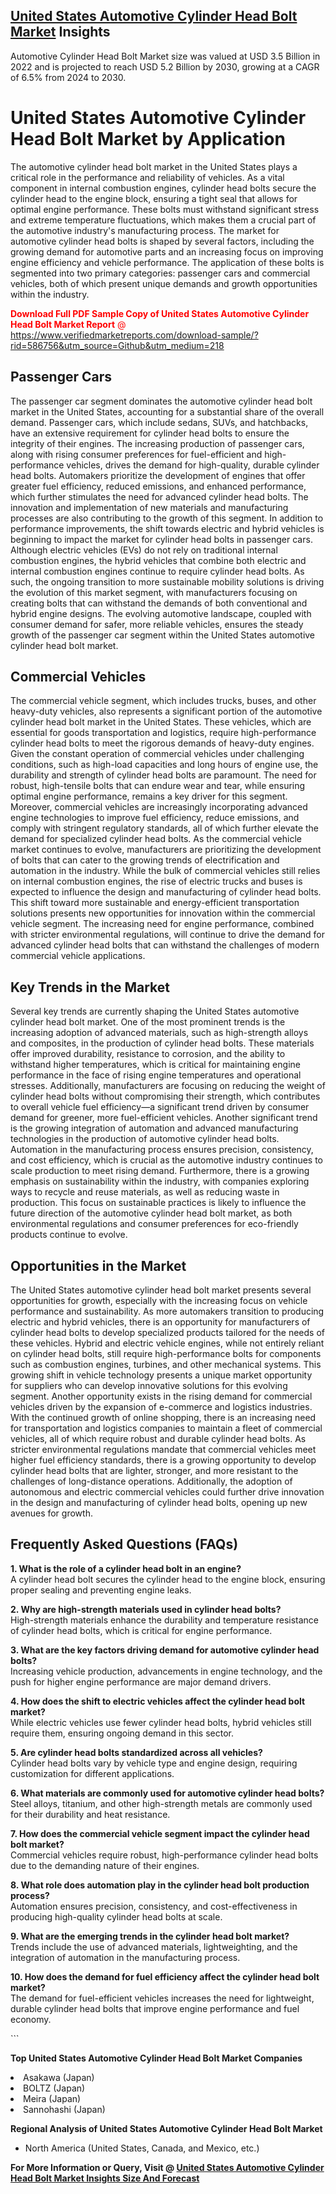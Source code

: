 <h2><a href="https://www.verifiedmarketreports.com/download-sample/?rid=586756&amp;utm_source=Github&amp;utm_medium=218" target="_blank">United States Automotive Cylinder Head Bolt Market</a> Insights</h2><p>Automotive Cylinder Head Bolt Market size was valued at USD 3.5 Billion in 2022 and is projected to reach USD 5.2 Billion by 2030, growing at a CAGR of 6.5% from 2024 to 2030.</p><p> <h1>United States Automotive Cylinder Head Bolt Market by Application</h1> <p>The automotive cylinder head bolt market in the United States plays a critical role in the performance and reliability of vehicles. As a vital component in internal combustion engines, cylinder head bolts secure the cylinder head to the engine block, ensuring a tight seal that allows for optimal engine performance. These bolts must withstand significant stress and extreme temperature fluctuations, which makes them a crucial part of the automotive industry's manufacturing process. The market for automotive cylinder head bolts is shaped by several factors, including the growing demand for automotive parts and an increasing focus on improving engine efficiency and vehicle performance. The application of these bolts is segmented into two primary categories: passenger cars and commercial vehicles, both of which present unique demands and growth opportunities within the industry. <p><span class=""><span style="color: #ff0000;"><strong>Download Full PDF Sample Copy of United States Automotive Cylinder Head Bolt Market Report</strong> @ </span><a href="https://www.verifiedmarketreports.com/download-sample/?rid=586756&amp;utm_source=Github&amp;utm_medium=218" target="_blank">https://www.verifiedmarketreports.com/download-sample/?rid=586756&amp;utm_source=Github&amp;utm_medium=218</a></span></p></p> <h2>Passenger Cars</h2> <p>The passenger car segment dominates the automotive cylinder head bolt market in the United States, accounting for a substantial share of the overall demand. Passenger cars, which include sedans, SUVs, and hatchbacks, have an extensive requirement for cylinder head bolts to ensure the integrity of their engines. The increasing production of passenger cars, along with rising consumer preferences for fuel-efficient and high-performance vehicles, drives the demand for high-quality, durable cylinder head bolts. Automakers prioritize the development of engines that offer greater fuel efficiency, reduced emissions, and enhanced performance, which further stimulates the need for advanced cylinder head bolts. The innovation and implementation of new materials and manufacturing processes are also contributing to the growth of this segment. In addition to performance improvements, the shift towards electric and hybrid vehicles is beginning to impact the market for cylinder head bolts in passenger cars. Although electric vehicles (EVs) do not rely on traditional internal combustion engines, the hybrid vehicles that combine both electric and internal combustion engines continue to require cylinder head bolts. As such, the ongoing transition to more sustainable mobility solutions is driving the evolution of this market segment, with manufacturers focusing on creating bolts that can withstand the demands of both conventional and hybrid engine designs. The evolving automotive landscape, coupled with consumer demand for safer, more reliable vehicles, ensures the steady growth of the passenger car segment within the United States automotive cylinder head bolt market. <h2>Commercial Vehicles</h2> <p>The commercial vehicle segment, which includes trucks, buses, and other heavy-duty vehicles, also represents a significant portion of the automotive cylinder head bolt market in the United States. These vehicles, which are essential for goods transportation and logistics, require high-performance cylinder head bolts to meet the rigorous demands of heavy-duty engines. Given the constant operation of commercial vehicles under challenging conditions, such as high-load capacities and long hours of engine use, the durability and strength of cylinder head bolts are paramount. The need for robust, high-tensile bolts that can endure wear and tear, while ensuring optimal engine performance, remains a key driver for this segment. Moreover, commercial vehicles are increasingly incorporating advanced engine technologies to improve fuel efficiency, reduce emissions, and comply with stringent regulatory standards, all of which further elevate the demand for specialized cylinder head bolts. As the commercial vehicle market continues to evolve, manufacturers are prioritizing the development of bolts that can cater to the growing trends of electrification and automation in the industry. While the bulk of commercial vehicles still relies on internal combustion engines, the rise of electric trucks and buses is expected to influence the design and manufacturing of cylinder head bolts. This shift toward more sustainable and energy-efficient transportation solutions presents new opportunities for innovation within the commercial vehicle segment. The increasing need for engine performance, combined with stricter environmental regulations, will continue to drive the demand for advanced cylinder head bolts that can withstand the challenges of modern commercial vehicle applications. <h2>Key Trends in the Market</h2> <p>Several key trends are currently shaping the United States automotive cylinder head bolt market. One of the most prominent trends is the increasing adoption of advanced materials, such as high-strength alloys and composites, in the production of cylinder head bolts. These materials offer improved durability, resistance to corrosion, and the ability to withstand higher temperatures, which is critical for maintaining engine performance in the face of rising engine temperatures and operational stresses. Additionally, manufacturers are focusing on reducing the weight of cylinder head bolts without compromising their strength, which contributes to overall vehicle fuel efficiency—a significant trend driven by consumer demand for greener, more fuel-efficient vehicles. Another significant trend is the growing integration of automation and advanced manufacturing technologies in the production of automotive cylinder head bolts. Automation in the manufacturing process ensures precision, consistency, and cost efficiency, which is crucial as the automotive industry continues to scale production to meet rising demand. Furthermore, there is a growing emphasis on sustainability within the industry, with companies exploring ways to recycle and reuse materials, as well as reducing waste in production. This focus on sustainable practices is likely to influence the future direction of the automotive cylinder head bolt market, as both environmental regulations and consumer preferences for eco-friendly products continue to evolve. <h2>Opportunities in the Market</h2> <p>The United States automotive cylinder head bolt market presents several opportunities for growth, especially with the increasing focus on vehicle performance and sustainability. As more automakers transition to producing electric and hybrid vehicles, there is an opportunity for manufacturers of cylinder head bolts to develop specialized products tailored for the needs of these vehicles. Hybrid and electric vehicle engines, while not entirely reliant on cylinder head bolts, still require high-performance bolts for components such as combustion engines, turbines, and other mechanical systems. This growing shift in vehicle technology presents a unique market opportunity for suppliers who can develop innovative solutions for this evolving segment. Another opportunity exists in the rising demand for commercial vehicles driven by the expansion of e-commerce and logistics industries. With the continued growth of online shopping, there is an increasing need for transportation and logistics companies to maintain a fleet of commercial vehicles, all of which require robust and durable cylinder head bolts. As stricter environmental regulations mandate that commercial vehicles meet higher fuel efficiency standards, there is a growing opportunity to develop cylinder head bolts that are lighter, stronger, and more resistant to the challenges of long-distance operations. Additionally, the adoption of autonomous and electric commercial vehicles could further drive innovation in the design and manufacturing of cylinder head bolts, opening up new avenues for growth. <h2>Frequently Asked Questions (FAQs)</h2> <p><strong>1. What is the role of a cylinder head bolt in an engine?</strong><br> A cylinder head bolt secures the cylinder head to the engine block, ensuring proper sealing and preventing engine leaks.</p> <p><strong>2. Why are high-strength materials used in cylinder head bolts?</strong><br> High-strength materials enhance the durability and temperature resistance of cylinder head bolts, which is critical for engine performance.</p> <p><strong>3. What are the key factors driving demand for automotive cylinder head bolts?</strong><br> Increasing vehicle production, advancements in engine technology, and the push for higher engine performance are major demand drivers.</p> <p><strong>4. How does the shift to electric vehicles affect the cylinder head bolt market?</strong><br> While electric vehicles use fewer cylinder head bolts, hybrid vehicles still require them, ensuring ongoing demand in this sector.</p> <p><strong>5. Are cylinder head bolts standardized across all vehicles?</strong><br> Cylinder head bolts vary by vehicle type and engine design, requiring customization for different applications.</p> <p><strong>6. What materials are commonly used for automotive cylinder head bolts?</strong><br> Steel alloys, titanium, and other high-strength metals are commonly used for their durability and heat resistance.</p> <p><strong>7. How does the commercial vehicle segment impact the cylinder head bolt market?</strong><br> Commercial vehicles require robust, high-performance cylinder head bolts due to the demanding nature of their engines.</p> <p><strong>8. What role does automation play in the cylinder head bolt production process?</strong><br> Automation ensures precision, consistency, and cost-effectiveness in producing high-quality cylinder head bolts at scale.</p> <p><strong>9. What are the emerging trends in the cylinder head bolt market?</strong><br> Trends include the use of advanced materials, lightweighting, and the integration of automation in the manufacturing process.</p> <p><strong>10. How does the demand for fuel efficiency affect the cylinder head bolt market?</strong><br> The demand for fuel-efficient vehicles increases the need for lightweight, durable cylinder head bolts that improve engine performance and fuel economy.</p> ```</p><p><strong>Top United States Automotive Cylinder Head Bolt Market Companies</strong></p><div data-test-id=""><p><li>Asakawa (Japan)</li><li> BOLTZ (Japan)</li><li> Meira (Japan)</li><li> Sannohashi (Japan)</li></p><div><strong>Regional Analysis of&nbsp;United States Automotive Cylinder Head Bolt Market</strong></div><ul><li dir="ltr"><p dir="ltr">North America&nbsp;(United States, Canada, and Mexico, etc.)</p></li></ul><p><strong>For More Information or Query, Visit @&nbsp;</strong><strong><a href="https://www.verifiedmarketreports.com/product/automotive-cylinder-head-bolt-market/?utm_source=Github&amp;utm_medium=218" target="_blank">United States Automotive Cylinder Head Bolt Market Insights Size And Forecast</a></strong></p></div>
